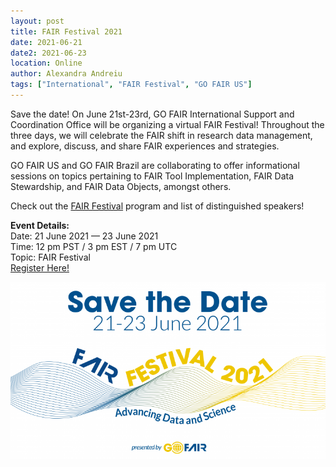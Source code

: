 ```yaml
---
layout: post
title: FAIR Festival 2021
date: 2021-06-21
date2: 2021-06-23
location: Online
author: Alexandra Andreiu
tags: ["International", "FAIR Festival", "GO FAIR US"]
---
```


Save the date! On June 21st-23rd, GO FAIR International Support and Coordination Office will be organizing a virtual FAIR Festival! Throughout the three days, we will celebrate the FAIR shift in research data management, and explore, discuss, and share FAIR experiences and strategies. 

GO FAIR US and GO FAIR Brazil are collaborating to offer informational sessions on topics pertaining to FAIR Tool Implementation, FAIR Data Stewardship, and FAIR Data Objects, amongst others. 

Check out the <a href = "https://web-eur.cvent.com/event/1ac034f1-daeb-491f-afe8-122895769949/websitePage:645d57e4-75eb-4769-b2c0-f201a0bfc6ce">FAIR Festival</a> program and list of distinguished speakers! 

<b>Event Details:</b><br>
Date: 21 June 2021 — 23 June 2021<br>
Time: 12 pm PST / 3 pm EST / 7 pm UTC <br>
Topic: FAIR Festival <br>
<a href="https://eur.cvent.me/ZbYA3">Register Here!</a>

<img src="/assets/img/FAIR_Festival_2021_Save-the-Date-768x432.png" alt="FAIR Festival">
